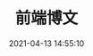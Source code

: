 ---
title: 前端博文
date: 2021-04-13 14:55:10
permalink: /web/
pageComponent:
  name: Catalogue
  data:
    key: 01.前端博文
    imgUrl: /assets/common/logo.png
    description: JavaScript、ES6、Vue框架等前端技术
sidebar: false
article: false
comment: false
editLink: false
---